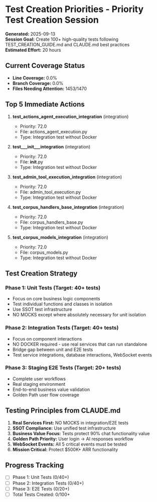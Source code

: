 # Test Creation Priorities - Priority Test Creation Session

**Generated:** 2025-09-13  
**Session Goal:** Create 100+ high-quality tests following TEST_CREATION_GUIDE.md and CLAUDE.md best practices  
**Estimated Effort:** 20 hours  

## Current Coverage Status
- **Line Coverage:** 0.0%
- **Branch Coverage:** 0.0%
- **Files Needing Attention:** 1453/1470

## Top 5 Immediate Actions
1. **test_actions_agent_execution_integration** (integration)
   - Priority: 72.0
   - File: actions_agent_execution.py
   - Type: Integration test without Docker

2. **test___init___integration** (integration)
   - Priority: 72.0
   - File: __init__.py
   - Type: Integration test without Docker

3. **test_admin_tool_execution_integration** (integration)
   - Priority: 72.0
   - File: admin_tool_execution.py
   - Type: Integration test without Docker

4. **test_corpus_handlers_base_integration** (integration)
   - Priority: 72.0
   - File: corpus_handlers_base.py
   - Type: Integration test without Docker

5. **test_corpus_models_integration** (integration)
   - Priority: 72.0
   - File: corpus_models.py
   - Type: Integration test without Docker

## Test Creation Strategy

### Phase 1: Unit Tests (Target: 40+ tests)
- Focus on core business logic components
- Test individual functions and classes in isolation
- Use SSOT test infrastructure
- NO MOCKS except where absolutely necessary for unit isolation

### Phase 2: Integration Tests (Target: 40+ tests)
- Focus on component interactions
- NO DOCKER required - use real services that can run standalone
- Bridge gap between unit and E2E tests
- Test service integrations, database interactions, WebSocket events

### Phase 3: Staging E2E Tests (Target: 20+ tests)
- Complete user workflows
- Real staging environment
- End-to-end business value validation
- Golden Path user flow coverage

## Testing Principles from CLAUDE.md
1. **Real Services First:** NO MOCKS in integration/E2E tests
2. **SSOT Compliance:** Use unified test infrastructure
3. **Business Value Focus:** Tests protect 90% chat functionality value
4. **Golden Path Priority:** User login → AI responses workflow
5. **WebSocket Events:** All 5 critical events must be tested
6. **Mission Critical:** Protect $500K+ ARR functionality

## Progress Tracking
- [ ] Phase 1: Unit Tests (0/40+)
- [ ] Phase 2: Integration Tests (0/40+)
- [ ] Phase 3: E2E Tests (0/20+)
- [ ] Total Tests Created: 0/100+
